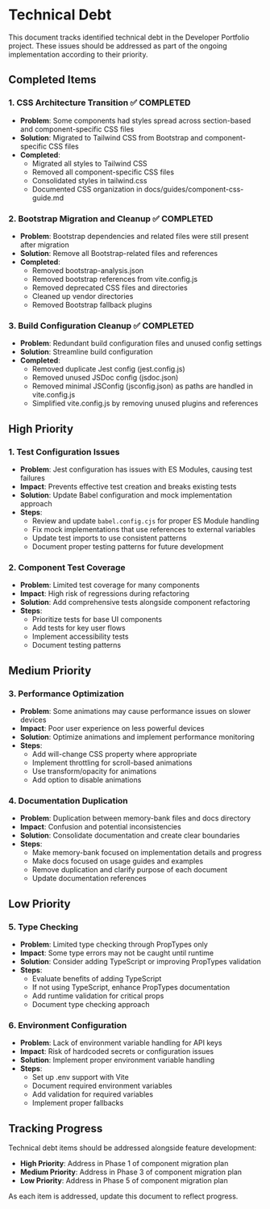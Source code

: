 # Technical Debt

This document tracks identified technical debt in the Developer Portfolio project. These issues should be addressed as part of the ongoing implementation according to their priority.

## Completed Items

### 1. CSS Architecture Transition ✅ COMPLETED

- **Problem**: Some components had styles spread across section-based and component-specific CSS files
- **Solution**: Migrated to Tailwind CSS from Bootstrap and component-specific CSS files
- **Completed**:
  - Migrated all styles to Tailwind CSS
  - Removed all component-specific CSS files
  - Consolidated styles in tailwind.css
  - Documented CSS organization in docs/guides/component-css-guide.md

### 2. Bootstrap Migration and Cleanup ✅ COMPLETED

- **Problem**: Bootstrap dependencies and related files were still present after migration
- **Solution**: Remove all Bootstrap-related files and references
- **Completed**:
  - Removed bootstrap-analysis.json
  - Removed bootstrap references from vite.config.js
  - Removed deprecated CSS files and directories
  - Cleaned up vendor directories
  - Removed Bootstrap fallback plugins

### 3. Build Configuration Cleanup ✅ COMPLETED

- **Problem**: Redundant build configuration files and unused config settings
- **Solution**: Streamline build configuration
- **Completed**:
  - Removed duplicate Jest config (jest.config.js)
  - Removed unused JSDoc config (jsdoc.json)
  - Removed minimal JSConfig (jsconfig.json) as paths are handled in vite.config.js
  - Simplified vite.config.js by removing unused plugins and references

## High Priority

### 1. Test Configuration Issues

- **Problem**: Jest configuration has issues with ES Modules, causing test failures
- **Impact**: Prevents effective test creation and breaks existing tests
- **Solution**: Update Babel configuration and mock implementation approach
- **Steps**:
  - Review and update `babel.config.cjs` for proper ES Module handling
  - Fix mock implementations that use references to external variables
  - Update test imports to use consistent patterns
  - Document proper testing patterns for future development

### 2. Component Test Coverage

- **Problem**: Limited test coverage for many components
- **Impact**: High risk of regressions during refactoring
- **Solution**: Add comprehensive tests alongside component refactoring
- **Steps**:
  - Prioritize tests for base UI components
  - Add tests for key user flows
  - Implement accessibility tests
  - Document testing patterns

## Medium Priority

### 3. Performance Optimization

- **Problem**: Some animations may cause performance issues on slower devices
- **Impact**: Poor user experience on less powerful devices
- **Solution**: Optimize animations and implement performance monitoring
- **Steps**:
  - Add will-change CSS property where appropriate
  - Implement throttling for scroll-based animations
  - Use transform/opacity for animations
  - Add option to disable animations

### 4. Documentation Duplication

- **Problem**: Duplication between memory-bank files and docs directory
- **Impact**: Confusion and potential inconsistencies
- **Solution**: Consolidate documentation and create clear boundaries
- **Steps**:
  - Make memory-bank focused on implementation details and progress
  - Make docs focused on usage guides and examples
  - Remove duplication and clarify purpose of each document
  - Update documentation references

## Low Priority

### 5. Type Checking

- **Problem**: Limited type checking through PropTypes only
- **Impact**: Some type errors may not be caught until runtime
- **Solution**: Consider adding TypeScript or improving PropTypes validation
- **Steps**:
  - Evaluate benefits of adding TypeScript
  - If not using TypeScript, enhance PropTypes documentation
  - Add runtime validation for critical props
  - Document type checking approach

### 6. Environment Configuration

- **Problem**: Lack of environment variable handling for API keys
- **Impact**: Risk of hardcoded secrets or configuration issues
- **Solution**: Implement proper environment variable handling
- **Steps**:
  - Set up .env support with Vite
  - Document required environment variables
  - Add validation for required variables
  - Implement proper fallbacks

## Tracking Progress

Technical debt items should be addressed alongside feature development:

- **High Priority**: Address in Phase 1 of component migration plan
- **Medium Priority**: Address in Phase 3 of component migration plan
- **Low Priority**: Address in Phase 5 of component migration plan

As each item is addressed, update this document to reflect progress.
